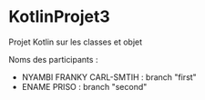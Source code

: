 # KotlinProjet3
Projet Kotlin sur les classes et objet 

Noms des participants : 
- NYAMBI FRANKY CARL-SMTIH : branch "first"
- ENAME PRISO : branch "second"

